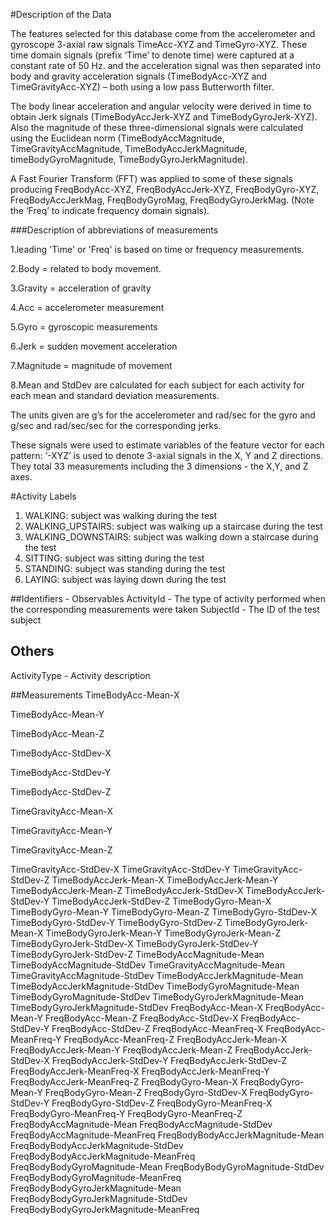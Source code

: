 #Description of the Data

The features selected for this database come from the accelerometer and gyroscope 3-axial raw signals TimeAcc-XYZ and TimeGyro-XYZ. These time domain signals (prefix ‘Time’ to denote time) were captured at a constant rate of 50 Hz. and the acceleration signal was then separated into body and gravity acceleration signals (TimeBodyAcc-XYZ and TimeGravityAcc-XYZ) – both using a low pass Butterworth filter.

The body linear acceleration and angular velocity were derived in time to obtain Jerk signals (TimeBodyAccJerk-XYZ and TimeBodyGyroJerk-XYZ). Also the magnitude of these three-dimensional signals were calculated using the Euclidean norm (TimeBodyAccMagnitude, TimeGravityAccMagnitude, TimeBodyAccJerkMagnitude, timeBodyGyroMagnitude, TimeBodyGyroJerkMagnitude).

A Fast Fourier Transform (FFT) was applied to some of these signals producing FreqBodyAcc-XYZ, FreqBodyAccJerk-XYZ, FreqBodyGyro-XYZ, FreqBodyAccJerkMag, FreqBodyGyroMag, FreqBodyGyroJerkMag. (Note the ‘Freq’ to indicate frequency domain signals).

###Description of abbreviations of measurements

1.leading 'Time' or 'Freq' is based on time or frequency measurements.

2.Body = related to body movement.

3.Gravity = acceleration of gravity

4.Acc = accelerometer measurement

5.Gyro = gyroscopic measurements

6.Jerk = sudden movement acceleration

7.Magnitude = magnitude of movement

8.Mean and StdDev are calculated for each subject for each activity for each mean and standard deviation measurements.


The units given are g’s for the accelerometer and rad/sec for the gyro and g/sec and rad/sec/sec for the corresponding jerks.

These signals were used to estimate variables of the feature vector for each pattern:
‘-XYZ’ is used to denote 3-axial signals in the X, Y and Z directions. They total 33 measurements including the 3 dimensions - the X,Y, and Z axes.

#Activity Labels
1. WALKING: subject was walking during the test
2. WALKING_UPSTAIRS: subject was walking up a staircase during the test
3. WALKING_DOWNSTAIRS: subject was walking down a staircase during the test
4. SITTING: subject was sitting during the test
5. STANDING: subject was standing during the test
6. LAYING: subject was laying down during the test


##Identifiers - Observables
ActivityId - The type of activity performed when the corresponding measurements were taken
SubjectId  - The ID of the test subject

## Others
ActivityType - Activity description

##Measurements
TimeBodyAcc-Mean-X

TimeBodyAcc-Mean-Y

TimeBodyAcc-Mean-Z

TimeBodyAcc-StdDev-X

TimeBodyAcc-StdDev-Y

TimeBodyAcc-StdDev-Z

TimeGravityAcc-Mean-X

TimeGravityAcc-Mean-Y

TimeGravityAcc-Mean-Z

TimeGravityAcc-StdDev-X
TimeGravityAcc-StdDev-Y
TimeGravityAcc-StdDev-Z
TimeBodyAccJerk-Mean-X
TimeBodyAccJerk-Mean-Y
TimeBodyAccJerk-Mean-Z
TimeBodyAccJerk-StdDev-X
TimeBodyAccJerk-StdDev-Y
TimeBodyAccJerk-StdDev-Z
TimeBodyGyro-Mean-X
TimeBodyGyro-Mean-Y
TimeBodyGyro-Mean-Z
TimeBodyGyro-StdDev-X
TimeBodyGyro-StdDev-Y
TimeBodyGyro-StdDev-Z
TimeBodyGyroJerk-Mean-X
TimeBodyGyroJerk-Mean-Y
TimeBodyGyroJerk-Mean-Z
TimeBodyGyroJerk-StdDev-X
TimeBodyGyroJerk-StdDev-Y
TimeBodyGyroJerk-StdDev-Z
TimeBodyAccMagnitude-Mean
TimeBodyAccMagnitude-StdDev
TimeGravityAccMagnitude-Mean
TimeGravityAccMagnitude-StdDev
TimeBodyAccJerkMagnitude-Mean
TimeBodyAccJerkMagnitude-StdDev
TimeBodyGyroMagnitude-Mean
TimeBodyGyroMagnitude-StdDev
TimeBodyGyroJerkMagnitude-Mean
TimeBodyGyroJerkMagnitude-StdDev
FreqBodyAcc-Mean-X
FreqBodyAcc-Mean-Y
FreqBodyAcc-Mean-Z
FreqBodyAcc-StdDev-X
FreqBodyAcc-StdDev-Y
FreqBodyAcc-StdDev-Z
FreqBodyAcc-MeanFreq-X
FreqBodyAcc-MeanFreq-Y
FreqBodyAcc-MeanFreq-Z
FreqBodyAccJerk-Mean-X
FreqBodyAccJerk-Mean-Y
FreqBodyAccJerk-Mean-Z
FreqBodyAccJerk-StdDev-X
FreqBodyAccJerk-StdDev-Y
FreqBodyAccJerk-StdDev-Z
FreqBodyAccJerk-MeanFreq-X
FreqBodyAccJerk-MeanFreq-Y
FreqBodyAccJerk-MeanFreq-Z
FreqBodyGyro-Mean-X
FreqBodyGyro-Mean-Y
FreqBodyGyro-Mean-Z
FreqBodyGyro-StdDev-X
FreqBodyGyro-StdDev-Y
FreqBodyGyro-StdDev-Z
FreqBodyGyro-MeanFreq-X
FreqBodyGyro-MeanFreq-Y
FreqBodyGyro-MeanFreq-Z
FreqBodyAccMagnitude-Mean
FreqBodyAccMagnitude-StdDev
FreqBodyAccMagnitude-MeanFreq
FreqBodyBodyAccJerkMagnitude-Mean
FreqBodyBodyAccJerkMagnitude-StdDev
FreqBodyBodyAccJerkMagnitude-MeanFreq
FreqBodyBodyGyroMagnitude-Mean
FreqBodyBodyGyroMagnitude-StdDev
FreqBodyBodyGyroMagnitude-MeanFreq
FreqBodyBodyGyroJerkMagnitude-Mean
FreqBodyBodyGyroJerkMagnitude-StdDev
FreqBodyBodyGyroJerkMagnitude-MeanFreq
